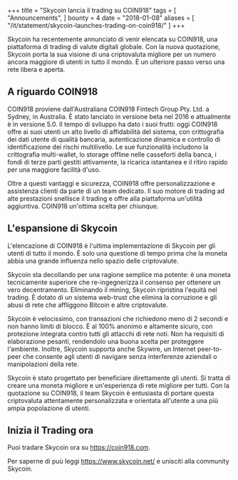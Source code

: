 +++
title = "Skycoin lancia il trading su COIN918"
tags = [
    "Announcements",
]
bounty = 4
date = "2018-01-08"
aliases = [
	"/it/statement/skycoin-launches-trading-on-coin918/"
]
+++

Skycoin ha recentemente annunciato di venir elencata su COIN918, una piattaforma di trading di valute digitali globale. Con la nuova quotazione, Skycoin porta la sua visione di una criptovaluta migliore per un numero ancora maggiore di utenti in tutto il mondo. È un ulteriore passo verso una rete libera e aperta.

## A riguardo COIN918

COIN918 proviene dall'Australiana COIN918 Fintech Group Pty. Ltd. a Sydney, in Australia. È stato lanciato in versione beta nel 2016 e attualmente è in versione 5.0. Il tempo di sviluppo ha dato i suoi frutti: oggi COIN918 offre ai suoi utenti un alto livello di affidabilità del sistema, con crittografia dei dati utente di qualità bancaria, autenticazione dinamica e controllo di identificazione dei rischi multilivello. Le sue funzionalità includono la crittografia multi-wallet, lo storage offline nelle casseforti della banca, i fondi di terze parti gestiti attivamente, la ricarica istantanea e il ritiro rapido per una maggiore facilità d'uso.

Oltre a questi vantaggi e sicurezza, COIN918 offre personalizzazione e assistenza clienti da parte di un team dedicato. Il suo motore di trading ad alte prestazioni snellisce il trading e offre alla piattaforma un'utilità aggiuntiva. COIN918 un'ottima scelta per chiunque.
## L'espansione di Skycoin

L'elencazione di COIN918 è l'ultima implementazione di Skycoin per gli utenti di tutto il mondo. È solo una questione di tempo prima che la moneta abbia una grande influenza nello spazio delle criptovalute.

Skycoin sta decollando per una ragione semplice ma potente: è una moneta tecnicamente superiore che re-ingegnerizza il consenso per ottenere un vero decentramento. Eliminando il mining, Skycoin ripristina l'equità nel trading. È dotato di un sistema web-trust che elimina la corruzione e gli abusi di rete che affliggono Bitcoin e altre criptovalute.

Skycoin è velocissimo, con transazioni che richiedono meno di 2 secondi e non hanno limiti di blocco. È al 100% anonimo e altamente sicuro, con protezione integrata contro tutti gli attacchi di rete noti. Non ha requisiti di elaborazione pesanti, rendendolo una buona scelta per proteggere l'ambiente. Inoltre, Skycoin supporta anche Skywire, un Internet peer-to-peer che consente agli utenti di navigare senza interferenze aziendali o manipolazioni della rete.

Skycoin è stato progettato per beneficiare direttamente gli utenti. Si tratta di creare una moneta migliore e un'esperienza di rete migliore per tutti. Con la quotazione su COIN918, il team Skycoin è entusiasta di portare questa criptovaluta attentamente personalizzata e orientata all'utente a una più ampia popolazione di utenti.


## Inizia il Trading ora

Puoi tradare Skycoin ora su https://coin918.com.

Per saperne di puù leggi https://www.skycoin.net/ e unisciti alla community Skycoin.



